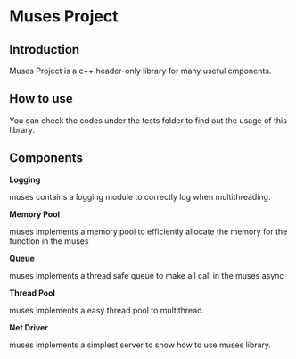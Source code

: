 # Muses Project

## Introduction

Muses Project is a c++ header-only library for many useful cmponents.


## How to use
You can check the codes under the tests folder to find out the usage of this library.

## Components

**Logging**

muses contains a logging module to correctly log when multithreading.

**Memory Pool**

muses implements a memory pool to efficiently allocate the memory for the function in the muses

**Queue**

muses implements a thread safe queue to make all call in the muses async

**Thread Pool**

muses implements a easy thread pool to multithread.

**Net Driver**

muses implements a simplest server to show how to use muses library.